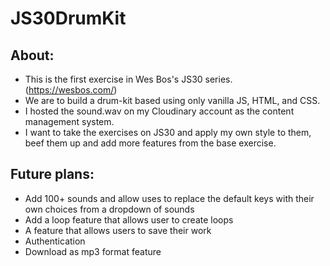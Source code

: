 # JS30DrumKit

## About:
- This is the first exercise in Wes Bos's JS30 series. (https://wesbos.com/)
- We are to build a drum-kit based using only vanilla JS, HTML, and CSS. 
- I hosted the sound.wav on my Cloudinary account as the content management system.
- I want to take the exercises on JS30 and apply my own style to them, beef them up and add more features from the base exercise.

## Future plans:
- Add 100+ sounds and allow uses to replace the default keys with their own choices from a dropdown of sounds
- Add a loop feature that allows user to create loops
- A feature that allows users to save their work
- Authentication 
- Download as mp3 format feature